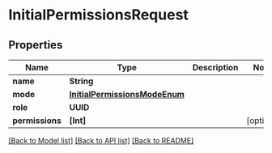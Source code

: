 # InitialPermissionsRequest

## Properties
Name | Type | Description | Notes
------------ | ------------- | ------------- | -------------
**name** | **String** |  | 
**mode** | [**InitialPermissionsModeEnum**](InitialPermissionsModeEnum.md) |  | 
**role** | **UUID** |  | 
**permissions** | **[Int]** |  | [optional] 

[[Back to Model list]](../README.md#documentation-for-models) [[Back to API list]](../README.md#documentation-for-api-endpoints) [[Back to README]](../README.md)



